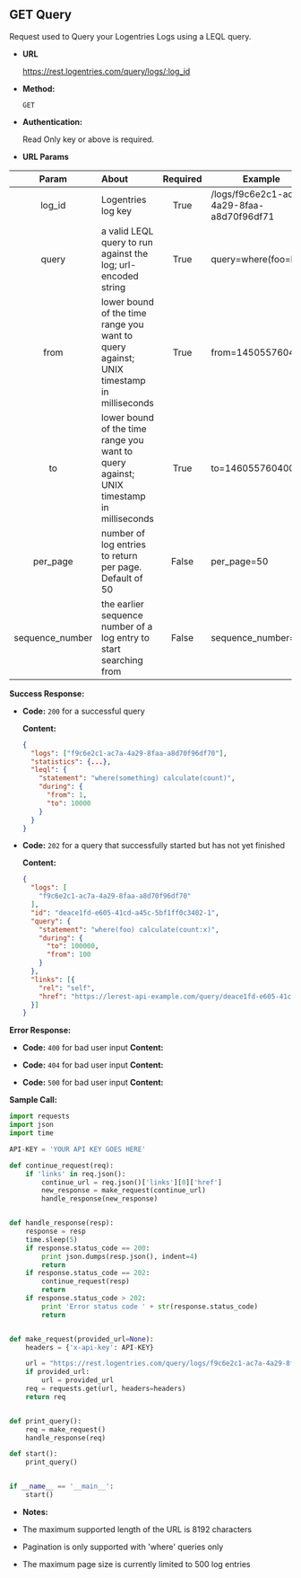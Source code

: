 **GET Query**
---
Request used to Query your Logentries Logs using a LEQL query.

* **URL**

  https://rest.logentries.com/query/logs/:log_id

* **Method:**
  

  `GET`

* **Authentication:**
  
  Read Only key or above is required.
  
*  **URL Params**


  | Param  | About | Required  | Example |
  | :-----:|:-----|:---------:| -------|
  | log_id| Logentries log key  | True | /logs/f9c6e2c1-ac7a-4a29-8faa-a8d70f96df71 |
  | query  | a valid LEQL query to run against the log; url-encoded string | True      | query=where(foo=bar) |
  | from   | lower bound of the time range you want to query against; UNIX timestamp in milliseconds     | True      | from=1450557604000  |
  | to     | lower bound of the time range you want to query against; UNIX timestamp in milliseconds      | True      | to=1460557604000 |
  | per_page | number of log entries to return per page. Default of 50 | False | per_page=50
  | sequence_number | the earlier sequence number of a log entry to start searching from | False | sequence_number=10


**Success Response:**

 * **Code:** `200` for a successful query
    
    **Content:** 
    
    ```json
    {
      "logs": ["f9c6e2c1-ac7a-4a29-8faa-a8d70f96df70"],
      "statistics": {...},
      "leql": {
        "statement": "where(something) calculate(count)",
        "during": {
          "from": 1,
          "to": 10000
        }
      }
    }  
    ```
 
 * **Code:** `202` for a query that successfully started but has not yet finished
    
    **Content:** 
    
    ```json
    {
      "logs": [
        "f9c6e2c1-ac7a-4a29-8faa-a8d70f96df70"
      ],
      "id": "deace1fd-e605-41cd-a45c-5bf1ff0c3402-1",
      "query": {
        "statement": "where(foo) calculate(count:x)",
        "during": {
          "to": 100000,
          "from": 100
        }
      },
      "links": [{
        "rel": "self",
        "href": "https://lerest-api-example.com/query/deace1fd-e605-41cd-a45c-5bf1ff0c3402-1"
      }]
    }  
    ```

**Error Response:**
 
 * **Code:** `400` for bad user input
    **Content:** 
    
 * **Code:** `404` for bad user input
    **Content:** 

 * **Code:** `500` for bad user input
    **Content:** 

**Sample Call:**

``` Python
import requests
import json
import time

API-KEY = 'YOUR API KEY GOES HERE'

def continue_request(req):
    if 'links' in req.json():
        continue_url = req.json()['links'][0]['href']
        new_response = make_request(continue_url)
        handle_response(new_response)


def handle_response(resp):
    response = resp
    time.sleep(5)
    if response.status_code == 200:
        print json.dumps(resp.json(), indent=4)
        return
    if response.status_code == 202:
        continue_request(resp)
        return
    if response.status_code > 202:
        print 'Error status code ' + str(response.status_code)
        return


def make_request(provided_url=None):
    headers = {'x-api-key': API-KEY}

    url = "https://rest.logentries.com/query/logs/f9c6e2c1-ac7a-4a29-8faa-a8d70f96df71?query=where(foo=bar)from=1450557604000&to=1460557604000"
    if provided_url:
        url = provided_url
    req = requests.get(url, headers=headers)
    return req


def print_query():
    req = make_request()
    handle_response(req)

def start():
    print_query()


if __name__ == '__main__':
    start()
```    

* **Notes:**

* The maximum supported length of the URL is 8192 characters
* Pagination is only supported with 'where' queries only
* The maximum page size is currently limited to 500 log entries
